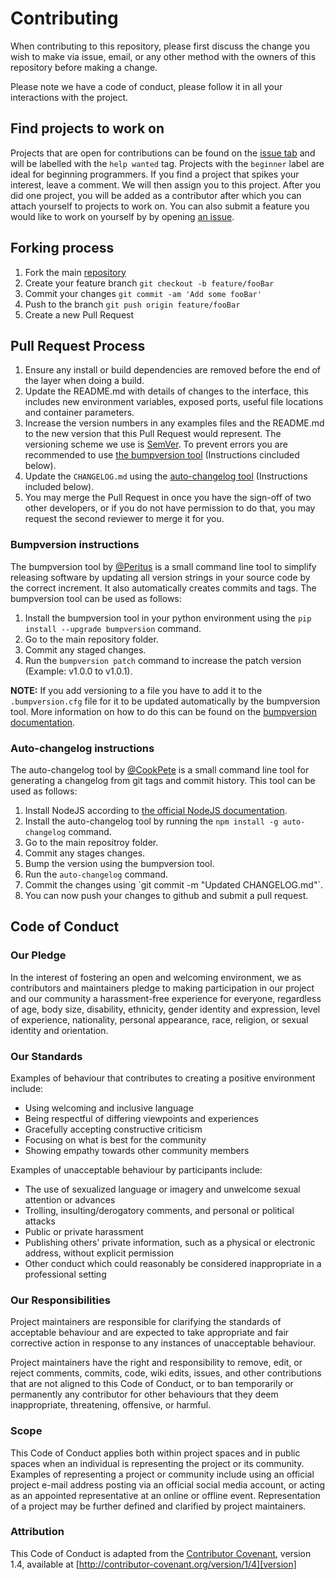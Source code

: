 # Contributing

When contributing to this repository, please first discuss the change you wish to make via issue,
email, or any other method with the owners of this repository before making a change.

Please note we have a code of conduct, please follow it in all your interactions with the project.

## Find projects to work on

Projects that are open for contributions can be found on the [issue tab](https://github.com/rickstaa/ros_conda_wrapper) and will be labelled with the `help wanted` tag. Projects with the `beginner` label are ideal for beginning programmers. If you find a project that spikes your interest, leave a comment. We will then assign you to this project. After you did one project, you will be added as a contributor after which you can attach yourself to projects to work on. You can also submit a feature you would like to work on yourself by by opening [an issue](https://github.com/rickstaa/ros_conda_wrapper/issues/new).

## Forking process

1.  Fork the main [repository](https://github.com/rickstaa/deep_robotics_singularity_recipes)
2.  Create your feature branch `git checkout -b feature/fooBar`
3.  Commit your changes `git commit -am 'Add some fooBar'`
4.  Push to the branch `git push origin feature/fooBar`
5.  Create a new Pull Request

## Pull Request Process

1.  Ensure any install or build dependencies are removed before the end of the layer when doing a build.
2.  Update the README.md with details of changes to the interface, this includes new environment variables, exposed ports, useful file locations and container parameters.
3.  Increase the version numbers in any examples files and the README.md to the new version that this Pull Request would represent. The versioning scheme we use is [SemVer](http://semver.org/). To prevent errors you are recommended to use [the bumpversion tool](https://github.com/peritus/bumpversion) (Instructions cincluded below).
4.  Update the `CHANGELOG.md` using the [auto-changelog tool](https://github.com/CookPete/auto-changelog) (Instructions included below).
5.  You may merge the Pull Request in once you have the sign-off of two other developers, or if you do not have permission to do that, you may request the second reviewer to merge it for you.

### Bumpversion instructions

The bumpversion tool by [@Peritus](https://github.com/peritus) is a small command line tool to simplify releasing software by updating all version strings in your source code by the correct increment. It also automatically creates commits and tags. The bumpversion tool can be used as follows:

1.  Install the bumpversion tool in your python environment using the `pip install --upgrade bumpversion` command.
2.  Go to the main repository folder.
3.  Commit any staged changes.
4.  Run the `bumpversion patch` command to increase the patch version (Example: v1.0.0 to v1.0.1).

**NOTE:** If you add versioning to a file you have to add it to the `.bumpversion.cfg` file for it to be updated automatically by the bumpversion tool. More information on how to do this can be found on the [bumpversion documentation](https://github.com/CookPete/auto-changelog).

### Auto-changelog instructions

The auto-changelog tool by [@CookPete](https://github.com/CookPete/) is a small command line tool for generating a changelog from git tags and commit history. This tool can be used as follows:

1.  Install NodeJS according to [the official NodeJS documentation](https://www.npmjs.com/get-npm).
2.  Install the auto-changelog tool by running the `npm install -g auto-changelog` command.
3.  Go to the main repositroy folder.
4.  Commit any stages changes.
5.  Bump the version using the bumpversion tool.
6.  Run the `auto-changelog` command.
7.  Commit the changes using \`git commit -m "Updated CHANGELOG.md"`.
8.  You can now push your changes to github and submit a pull request.

## Code of Conduct

### Our Pledge

In the interest of fostering an open and welcoming environment, we as contributors and maintainers pledge to making participation in our project and our community a harassment-free experience for everyone, regardless of age, body size, disability, ethnicity, gender identity and expression, level of experience, nationality, personal appearance, race, religion, or sexual identity and orientation.

### Our Standards

Examples of behaviour that contributes to creating a positive environment include:

-   Using welcoming and inclusive language
-   Being respectful of differing viewpoints and experiences
-   Gracefully accepting constructive criticism
-   Focusing on what is best for the community
-   Showing empathy towards other community members

Examples of unacceptable behaviour by participants include:

-   The use of sexualized language or imagery and unwelcome sexual attention or advances
-   Trolling, insulting/derogatory comments, and personal or political attacks
-   Public or private harassment
-   Publishing others' private information, such as a physical or electronic address, without explicit permission
-   Other conduct which could reasonably be considered inappropriate in a professional setting

### Our Responsibilities

Project maintainers are responsible for clarifying the standards of acceptable behaviour and are expected to take appropriate and fair corrective action in response to any instances of unacceptable behaviour.

Project maintainers have the right and responsibility to remove, edit, or reject comments, commits, code, wiki edits, issues, and other contributions that are not aligned to this Code of Conduct, or to ban temporarily or permanently any contributor for other behaviours that they deem inappropriate, threatening, offensive, or harmful.

### Scope

This Code of Conduct applies both within project spaces and in public spaces when an individual is representing the project or its community. Examples of representing a project or community include using an official project e-mail address posting via an official social media account, or acting as an appointed representative at an online or offline event. Representation of a project may be further defined and clarified by project maintainers.

### Attribution

This Code of Conduct is adapted from the [Contributor Covenant][homepage], version 1.4, available at [http://contributor-covenant.org/version/1/4][version]

[homepage]: http://contributor-covenant.org

[version]: http://contributor-covenant.org/version/1/4/
